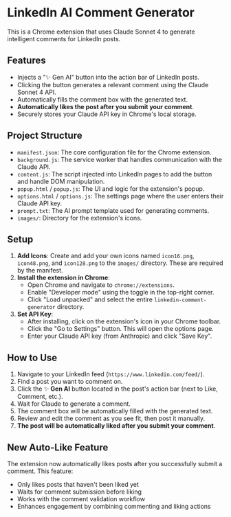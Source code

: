 # LinkedIn AI Comment Generator

This is a Chrome extension that uses Claude Sonnet 4 to generate intelligent comments for LinkedIn posts.

## Features
- Injects a "✨ Gen AI" button into the action bar of LinkedIn posts.
- Clicking the button generates a relevant comment using the Claude Sonnet 4 API.
- Automatically fills the comment box with the generated text.
- **Automatically likes the post after you submit your comment**.
- Securely stores your Claude API key in Chrome's local storage.

## Project Structure

- `manifest.json`: The core configuration file for the Chrome extension.
- `background.js`: The service worker that handles communication with the Claude API.
- `content.js`: The script injected into LinkedIn pages to add the button and handle DOM manipulation.
- `popup.html` / `popup.js`: The UI and logic for the extension's popup.
- `options.html` / `options.js`: The settings page where the user enters their Claude API key.
- `prompt.txt`: The AI prompt template used for generating comments.
- `images/`: Directory for the extension's icons.

## Setup

1.  **Add Icons**: Create and add your own icons named `icon16.png`, `icon48.png`, and `icon128.png` to the `images/` directory. These are required by the manifest.
2.  **Install the extension in Chrome**:
    - Open Chrome and navigate to `chrome://extensions`.
    - Enable "Developer mode" using the toggle in the top-right corner.
    - Click "Load unpacked" and select the entire `linkedin-comment-generator` directory.
3.  **Set API Key**:
    - After installing, click on the extension's icon in your Chrome toolbar.
    - Click the "Go to Settings" button. This will open the options page.
    - Enter your Claude API key (from Anthropic) and click "Save Key".

## How to Use

1.  Navigate to your LinkedIn feed (`https://www.linkedin.com/feed/`).
2.  Find a post you want to comment on.
3.  Click the ✨ **Gen AI** button located in the post's action bar (next to Like, Comment, etc.).
4.  Wait for Claude to generate a comment.
5.  The comment box will be automatically filled with the generated text.
6.  Review and edit the comment as you see fit, then post it manually.
7.  **The post will be automatically liked after you submit your comment**.

## New Auto-Like Feature

The extension now automatically likes posts after you successfully submit a comment. This feature:
- Only likes posts that haven't been liked yet
- Waits for comment submission before liking
- Works with the comment validation workflow
- Enhances engagement by combining commenting and liking actions 